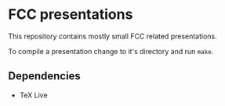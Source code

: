 # FCC presentations

This repository contains mostly small FCC related presentations.

To compile a presentation change to it's directory and run `make`.

## Dependencies

* TeX Live
